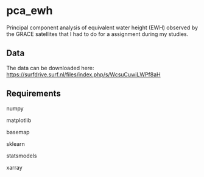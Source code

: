 # pca_ewh
Principal component analysis of equivalent water height (EWH) observed by the GRACE satellites that I had to do for a assignment during my studies. 

## Data
The data can be downloaded here: https://surfdrive.surf.nl/files/index.php/s/WcsuCuwiLWPf8aH 

## Requirements
numpy

matplotlib

basemap

sklearn

statsmodels

xarray


